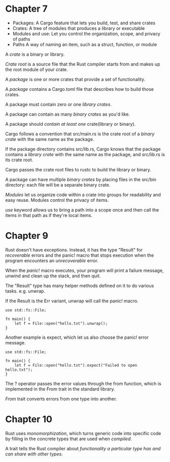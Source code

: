 # Chapter 7

* Packages: A Cargo feature that lets you build, test, and share crates
* Crates: A tree of modules that produces a library or executable
* Modules and use: Let you control the organization, scope, and privacy of paths
* Paths A way of naming an item, such as a struct, function, or module

A *crate* is a binary or library.

*Crate root* is a source file that the Rust compiler starts from and makes up the root module of your crate.

A *package* is one or more crates that provide a set of functionality.

A *package* contains a Cargo.toml file that describes how to build those crates.

A package must contain zero or one *library crates*.

A package can contain as many *binary crates* as you'd like.

A package should *contain at least one* crate(library or binary).

Cargo follows a convention that src/main.rs is the crate root of a *binary crate* with the same name as the package.

If the package directory contains src/lib.rs, Cargo knows that the package contains a *library crate* with the same name as the package, and src/lib.rs is its crate root.

Cargo passes the crate root files to rustc to build the library or binary.

A package can have multiple *binary crates* by placing files in the src/bin directory: each file will be a separate binary crate.

*Modules* let us organize code within a crate into groups for readability and easy reuse. Modules control the privacy of items.

*use* keyword allows us to bring a path into a scope once and then call the items in that path as if they're local items.

# Chapter 9

Rust doesn't have exceptions. Instead, it has the type "Result" for *recoverable* errors and the panic! macro that stops execution when the program encounters an *unrecoverable* error.

When the *panic!* macro executes, your program will print a failure message, unwind and clean up the stack, and then quit.

The "Result" type has many helper methods defined on it to do various tasks. e.g. unwrap.

If the Result is the Err variant, unwrap will call the panic! macro.

	use std::fs::File;

	fn main() {
		let f = File::open("hello.txt").unwrap();
	}

Another example is expect, which let us also choose the panic! error message.

	use std::fs::File;

	fn main() {
		let f = File::open("hello.txt").expect("Failed to open hello.txt");
	}

The ? operator passes the error values through the from function, which is implemented in the From trait in the standard library. 

*From* trait converts errors from one type into another. 

# Chapter 10

Rust uses *monomorphization*, which turns generic code into specific code by filling in the concrete types that are used when *compiled*.

A trait tells the Rust compiler about *functionality a particular type has and can share with other types*. 
